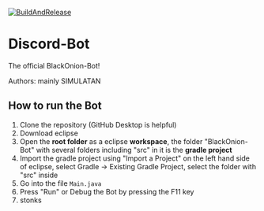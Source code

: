 [![BuildAndRelease](https://github.com/Black0nion/BlackOnion-Bot/actions/workflows/updatebot.yml/badge.svg)](https://github.com/Black0nion/BlackOnion-Bot/actions/workflows/updatebot.yml)
# Discord-Bot

The official BlackOnion-Bot!

Authors: mainly SIMULATAN

## How to run the Bot
1. Clone the repository (GitHub Desktop is helpful)
2. Download eclipse
3. Open the **root folder** as a eclipse **workspace**, the folder "BlackOnion-Bot" with several folders including "src" in it is the **gradle project**
4. Import the gradle project using "Import a Project" on the left hand side of eclipse, select Gradle -> Existing Gradle Project, select the folder with "src" inside
5. Go into the file ``Main.java``
6. Press "Run" or Debug the Bot by pressing the F11 key
7. stonks
